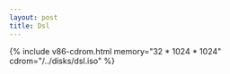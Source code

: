 ```yaml
---
layout: post
title: Dsl
---
```

{% include v86-cdrom.html memory="32 * 1024 * 1024" cdrom="/../disks/dsl.iso" %}